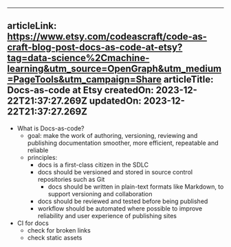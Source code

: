 -----------------------
articleLink: https://www.etsy.com/codeascraft/code-as-craft-blog-post-docs-as-code-at-etsy?tag=data-science%2Cmachine-learning&utm_source=OpenGraph&utm_medium=PageTools&utm_campaign=Share
articleTitle: Docs-as-code at Etsy
createdOn: 2023-12-22T21:37:27.269Z
updatedOn: 2023-12-22T21:37:27.269Z
-----------------------

- What is Docs-as-code?
  - goal: make the work of authoring, versioning, reviewing and publishing documentation smoother, more efficient, repeatable and reliable
  - principles:
    - docs is a first-class citizen in the SDLC
    - docs should be versioned and stored in source control repositories such as Git
      - docs should be written in plain-text formats like Markdown, to support versioning and collaboration
    - docs should be reviewed and tested before being published
    - workflow should be automated where possible to improve reliability and user experience of publishing sites
- CI for docs
  - check for broken links
  - check static assets